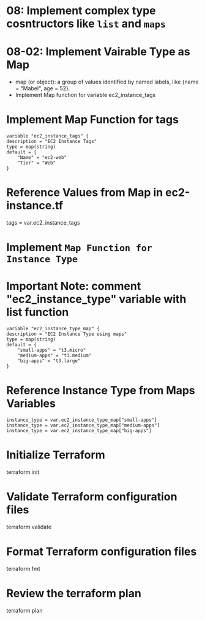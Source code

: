 # 08: Implement complex type cosntructors like `list` and `maps`
# 08-02: Implement Vairable Type as Map
- map (or object): a group of values identified by named labels, like {name = "Mabel", age = 52}.
- Implement Map function for variable ec2_instance_tags

# Implement Map Function for tags
    variable "ec2_instance_tags" {
    description = "EC2 Instance Tags"
    type = map(string)
    default = {
        "Name" = "ec2-web"
        "Tier" = "Web"
    }

# Reference Values from Map in ec2-instance.tf
tags = var.ec2_instance_tags  

# Implement `Map Function for Instance Type`
# Important Note: comment "ec2_instance_type" variable with list function
    variable "ec2_instance_type_map" {
    description = "EC2 Instance Type using maps"
    type = map(string)
    default = {
        "small-apps" = "t3.micro"
        "medium-apps" = "t3.medium" 
        "big-apps" = "t3.large"
    }

# Reference Instance Type from Maps Variables
    instance_type = var.ec2_instance_type_map["small-apps"]
    instance_type = var.ec2_instance_type_map["medium-apps"]
    instance_type = var.ec2_instance_type_map["big-apps"]

# Initialize Terraform
terraform init

# Validate Terraform configuration files
terraform validate

# Format Terraform configuration files
terraform fmt

# Review the terraform plan
terraform plan 
